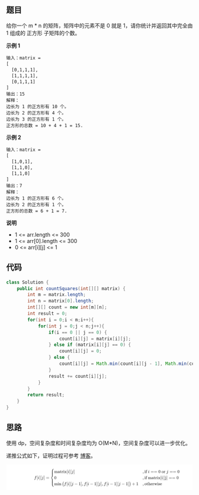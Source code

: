 ## 题目
给你一个 m * n 的矩阵，矩阵中的元素不是 0 就是 1，请你统计并返回其中完全由 1 组成的 正方形 子矩阵的个数。

**示例 1**
```
输入：matrix =
[
  [0,1,1,1],
  [1,1,1,1],
  [0,1,1,1]
]
输出：15
解释： 
边长为 1 的正方形有 10 个。
边长为 2 的正方形有 4 个。
边长为 3 的正方形有 1 个。
正方形的总数 = 10 + 4 + 1 = 15.
```

**示例 2**
```
输入：matrix = 
[
  [1,0,1],
  [1,1,0],
  [1,1,0]
]
输出：7
解释：
边长为 1 的正方形有 6 个。 
边长为 2 的正方形有 1 个。
正方形的总数 = 6 + 1 = 7.
```

**说明**
* 1 <= arr.length <= 300
* 1 <= arr[0].length <= 300
* 0 <= arr[i][j] <= 1

## 代码
```JAVA
class Solution {
    public int countSquares(int[][] matrix) {
        int m = matrix.length;
        int n = matrix[0].length;
        int[][] count = new int[m][n];
        int result = 0;
        for(int i = 0;i < m;i++){
            for(int j = 0;j < n;j++){
                if(i == 0 || j == 0) {
                    count[i][j] = matrix[i][j];
                } else if (matrix[i][j] == 0) {
                    count[i][j] = 0;
                } else {
                    count[i][j] = Math.min(count[i][j - 1], Math.min(count[i - 1][j], count[i - 1][j - 1])) + 1;
                }
                result += count[i][j];
            }
        }
        return result;
    }
}
```

## 思路

使用 dp，空间复杂度和时间复杂度均为 O(M*N)，空间复杂度可以进一步优化。

递推公式如下，证明过程可参考 [博客](https://leetcode.cn/problems/count-square-submatrices-with-all-ones/solution/tong-ji-quan-wei-1-de-zheng-fang-xing-zi-ju-zhen-2/)。

![](static/1277.png)